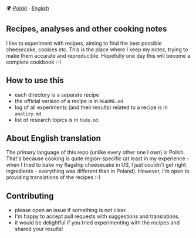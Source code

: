 🌍
*[Polski](README.md) ∙ [English](README-en.md)*

Recipes, analyses and other cooking notes
-----------------------------------------

I like to experiment with recipes, aiming to find the best possible cheesecake,
cookies etc. This is the place where I keep my notes, trying to make them
accurate and reproducible. Hopefully one day this will become a complete
cookbook :-)

How to use this
---------------

* each directory is a separate recipe
* the official version of a recipe is in `README.md`
* log of all experiments (and their results) related to a recipe is in
  `analizy.md`
* list of research topics is in `todo.md`

About English translation
-------------------------

The primary language of this repo (unlike every other one I own) is Polish.
That's because cooking is quite region-specific (at least in my experience -
when I tried to bake my flagship cheesecake in US, I just couldn't get right
ingredients - everything was different than in Poland). However, I'm open to
providing translations of the recipes :-)

Contributing
------------

* please open an issue if something is not clear.
* I'm happy to accept pull requests with suggestions and translations.
* it would be delightful if you tried experimenting with the recipes and shared
  your results!
